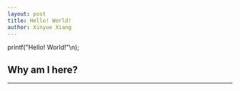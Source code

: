 ```yaml
---
layout: post
title: Hello! World!
author: Xinyue Xiang
---
```


printf("Hello! World!"\n);

## Why am I here? 
-----



